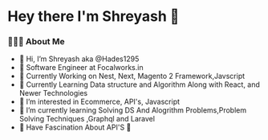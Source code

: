 # Hey there I'm Shreyash :wave:	

###  👨🏻‍💻  About Me
- 👋 Hi, I’m Shreyash aka @Hades1295
- :briefcase: Software Engineer at Focalworks.in
- :office: Currently Working on Nest, Next, Magento 2 Framework,Javscript  
- :school: Currently Learning Data structure and Algorithm Along with React, and Newer Technologies
- 👀 I’m interested in Ecommerce, API's, Javascript
- 🌱 I’m currently learning Solving DS And Alogrithm Problems,Problem Solving Techniques ,Graphql and Laravel 
- 🖤 Have Fascination About API'S :love_you_gesture:

